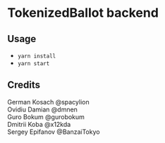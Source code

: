 # TokenizedBallot backend

## Usage

* `yarn install`
* `yarn start`


## Credits

German Kosach @spacylion  
Ovidiu Damian @dmnen  
Guro Bokum @gurobokum  
Dmitrii Koba @x12kda  
Sergey Epifanov @BanzaiTokyo  
